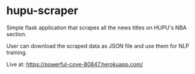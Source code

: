 # hupu-scraper

Simple flask application that scrapes all the news titles on HUPU's NBA section.

User can download the scraped data as JSON file and use them for NLP training.

Live at: https://powerful-cove-80847.herokuapp.com/

